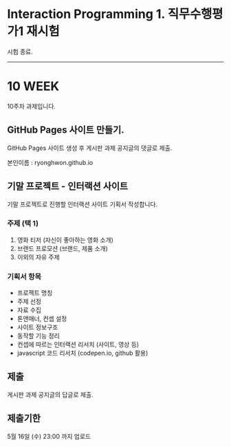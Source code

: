 # Interaction Programming 1. 직무수행평가1 재시험

시험 종료.


<hr>


# 10 WEEK

10주차 과제입니다.

## GitHub Pages 사이트 만들기.

GitHub Pages 사이트 생성 후 게시판 과제 공지글의 댓글로 제출.

본인이름 : ryonghwon.github.io

## 기말 프로젝트 - 인터랙션 사이트

기말 프로젝트로 진행할 인터랙션 사이트 기획서 작성합니다.

### 주제 (택 1)
1. 영화 티저 (자신이 좋아하는 영화 소개)
2. 브랜드 프로모션 (브랜드, 제품 소개)
3. 이외의 자유 주제

### 기획서 항목
- 프로젝트 명칭
- 주제 선정
- 자료 수집
- 톤앤매너, 컨셉 설정
- 사이트 정보구조
- 동작할 기능 정리
- 컨셉에 따르는 인터랙션 리서치 (사이트, 영상 등)
- javascript 코드 리서치 (codepen.io, github 활용)

## 제출

게시판 과제 공지글의 답글로 제출.

## 제출기한

5월 16일 (수) 23:00 까지 업로드